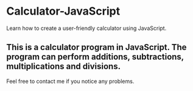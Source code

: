 # Calculator-JavaScript

Learn how to create a user-friendly calculator using JavaScript.

This is a calculator program in JavaScript. 
The program can perform additions,
subtractions, multiplications and divisions.
----------------
Feel free to contact me if you notice any problems.
